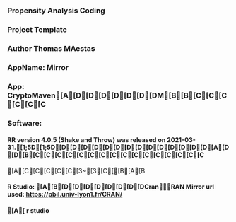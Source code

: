 ### Propensity Analysis Coding
### Project Template
### Author Thomas MAestas
### AppName: Mirror
### App: CryptoMaven[A[D[D[D[D[D[D[DM[B[B[C[C[C[C[C[C

### Software: 
#### RR version 4.0.5 (Shake and Throw) was released on 2021-03-31.[1;5D[1;5D[D[D[D[D[D[D[D[D[D[D[D[D[D[D[A[D[D[B[C[C[C[C[C[C[C[C[C[C[C[C[C[C[C[C
[A[C[C[C[C[C[3~[3[C[[B[A[B
#### R Studio: [A[B[D[D[D[D[D[D[D[DCranRAN Mirror url used: https://pbil.univ-lyon1.fr/CRAN/
#### [A[ r studio 
